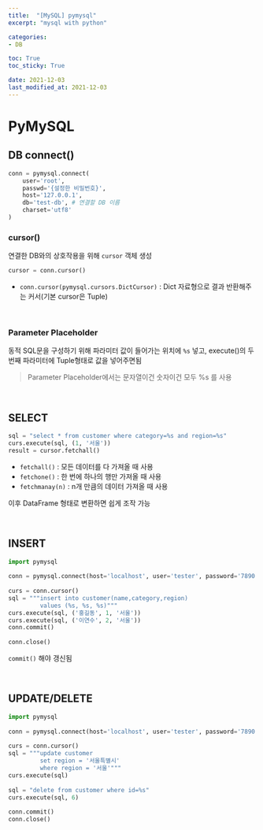 ```yaml
---
title:  "[MySQL] pymysql"
excerpt: "mysql with python"

categories:
- DB

toc: True
toc_sticky: True

date: 2021-12-03
last_modified_at: 2021-12-03
---
```


# PyMySQL

## DB connect()

```python
conn = pymysql.connect(
    user='root', 
    passwd='{설정한 비밀번호}', 
    host='127.0.0.1', 
    db='test-db', # 연결할 DB 이름
    charset='utf8'
)
```

### cursor()

연결한 DB와의 상호작용을 위해 `cursor` 객체 생성

```python
cursor = conn.cursor()
```

- `conn.cursor(pymysql.cursors.DictCursor)` : Dict 자료형으로 결과 반환해주는 커서(기본 cursor은 Tuple)

<br>

### Parameter Placeholder 

동적 SQL문을 구성하기 위해 파라미터 값이 들어가는 위치에 `%s` 넣고, execute()의 두번째 파라미터에 Tuple형태로 값을 넣어주면됨

>Parameter Placeholder에서는 문자열이건 숫자이건 모두 %s 를 사용

<br>

## SELECT

```python
sql = "select * from customer where category=%s and region=%s"
curs.execute(sql, (1, '서울'))
result = cursor.fetchall()
```

- `fetchall()` : 모든 데이터를 다 가져올 때 사용
- `fetchone()` : 한 번에 하나의 행만 가져올 때 사용
- `fetchmanay(n)` : n개 만큼의 데이터 가져올 때 사용

이후 DataFrame 형태로 변환하면 쉽게 조작 가능

<br>

## INSERT

```python
import pymysql
 
conn = pymysql.connect(host='localhost', user='tester', password='7890',db='testdb', charset='utf8')
 
curs = conn.cursor()
sql = """insert into customer(name,category,region)
         values (%s, %s, %s)"""
curs.execute(sql, ('홍길동', 1, '서울'))
curs.execute(sql, ('이연수', 2, '서울'))
conn.commit()
 
conn.close()
```

`commit()` 해야 갱신됨

<br>

## UPDATE/DELETE

```python
import pymysql
 
conn = pymysql.connect(host='localhost', user='tester', password='7890', db='testdb', charset='utf8')
 
curs = conn.cursor()
sql = """update customer
         set region = '서울특별시'
         where region = '서울'"""
curs.execute(sql)
 
sql = "delete from customer where id=%s"
curs.execute(sql, 6)
 
conn.commit()
conn.close()
```

<br>

##